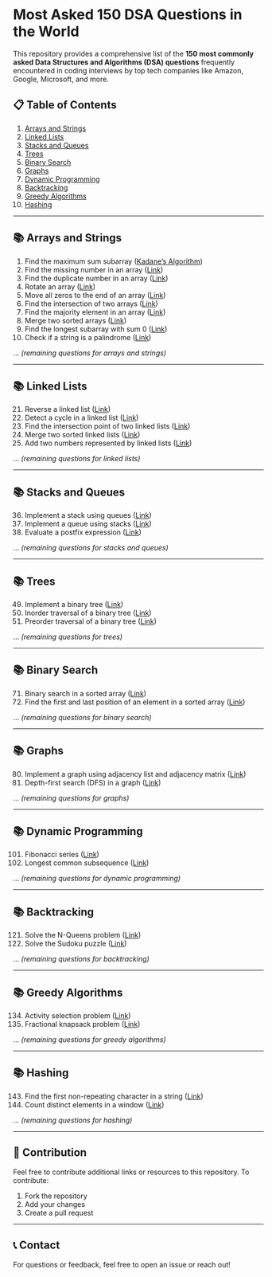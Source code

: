 # Most Asked 150 DSA Questions in the World

This repository provides a comprehensive list of the **150 most commonly asked Data Structures and Algorithms (DSA) questions** frequently encountered in coding interviews by top tech companies like Amazon, Google, Microsoft, and more.

## 📋 Table of Contents

1. [Arrays and Strings](#arrays-and-strings)
2. [Linked Lists](#linked-lists)
3. [Stacks and Queues](#stacks-and-queues)
4. [Trees](#trees)
5. [Binary Search](#binary-search)
6. [Graphs](#graphs)
7. [Dynamic Programming](#dynamic-programming)
8. [Backtracking](#backtracking)
9. [Greedy Algorithms](#greedy-algorithms)
10. [Hashing](#hashing)

---

## 📚 Arrays and Strings

1. Find the maximum sum subarray ([Kadane’s Algorithm](https://leetcode.com/problems/maximum-subarray/))
2. Find the missing number in an array ([Link](https://leetcode.com/problems/missing-number/))
3. Find the duplicate number in an array ([Link](https://leetcode.com/problems/find-the-duplicate-number/))
4. Rotate an array ([Link](https://leetcode.com/problems/rotate-array/))
5. Move all zeros to the end of an array ([Link](https://leetcode.com/problems/move-zeroes/))
6. Find the intersection of two arrays ([Link](https://leetcode.com/problems/intersection-of-two-arrays/))
7. Find the majority element in an array ([Link](https://leetcode.com/problems/majority-element/))
8. Merge two sorted arrays ([Link](https://leetcode.com/problems/merge-sorted-array/))
9. Find the longest subarray with sum 0 ([Link](https://practice.geeksforgeeks.org/problems/largest-subarray-with-0-sum/1))
10. Check if a string is a palindrome ([Link](https://leetcode.com/problems/valid-palindrome/))

... *(remaining questions for arrays and strings)*

---

## 📚 Linked Lists

21. Reverse a linked list ([Link](https://leetcode.com/problems/reverse-linked-list/))
22. Detect a cycle in a linked list ([Link](https://leetcode.com/problems/linked-list-cycle/))
23. Find the intersection point of two linked lists ([Link](https://leetcode.com/problems/intersection-of-two-linked-lists/))
24. Merge two sorted linked lists ([Link](https://leetcode.com/problems/merge-two-sorted-lists/))
25. Add two numbers represented by linked lists ([Link](https://leetcode.com/problems/add-two-numbers/))

... *(remaining questions for linked lists)*

---

## 📚 Stacks and Queues

36. Implement a stack using queues ([Link](https://leetcode.com/problems/implement-stack-using-queues/))
37. Implement a queue using stacks ([Link](https://leetcode.com/problems/implement-queue-using-stacks/))
38. Evaluate a postfix expression ([Link](https://practice.geeksforgeeks.org/problems/evaluation-of-postfix-expression1735/1))

... *(remaining questions for stacks and queues)*

---

## 📚 Trees

49. Implement a binary tree ([Link](https://practice.geeksforgeeks.org/problems/implementation-of-binary-tree/1))
50. Inorder traversal of a binary tree ([Link](https://leetcode.com/problems/binary-tree-inorder-traversal/))
51. Preorder traversal of a binary tree ([Link](https://leetcode.com/problems/binary-tree-preorder-traversal/))

... *(remaining questions for trees)*

---

## 📚 Binary Search

71. Binary search in a sorted array ([Link](https://leetcode.com/problems/binary-search/))
72. Find the first and last position of an element in a sorted array ([Link](https://leetcode.com/problems/find-first-and-last-position-of-element-in-sorted-array/))

... *(remaining questions for binary search)*

---

## 📚 Graphs

80. Implement a graph using adjacency list and adjacency matrix ([Link](https://www.geeksforgeeks.org/graph-and-its-representations/))
81. Depth-first search (DFS) in a graph ([Link](https://practice.geeksforgeeks.org/problems/depth-first-traversal-for-a-graph/1))

... *(remaining questions for graphs)*

---

## 📚 Dynamic Programming

101. Fibonacci series ([Link](https://leetcode.com/problems/fibonacci-number/))
102. Longest common subsequence ([Link](https://leetcode.com/problems/longest-common-subsequence/))

... *(remaining questions for dynamic programming)*

---

## 📚 Backtracking

121. Solve the N-Queens problem ([Link](https://leetcode.com/problems/n-queens/))
122. Solve the Sudoku puzzle ([Link](https://leetcode.com/problems/sudoku-solver/))

... *(remaining questions for backtracking)*

---

## 📚 Greedy Algorithms

134. Activity selection problem ([Link](https://practice.geeksforgeeks.org/problems/n-meetings-in-one-room-1587115620/1))
135. Fractional knapsack problem ([Link](https://practice.geeksforgeeks.org/problems/fractional-knapsack-1587115620/1))

... *(remaining questions for greedy algorithms)*

---

## 📚 Hashing

143. Find the first non-repeating character in a string ([Link](https://leetcode.com/problems/first-unique-character-in-a-string/))
144. Count distinct elements in a window ([Link](https://practice.geeksforgeeks.org/problems/count-distinct-elements-in-every-window/1))

... *(remaining questions for hashing)*

---

## 🚀 Contribution

Feel free to contribute additional links or resources to this repository. To contribute:

1. Fork the repository
2. Add your changes
3. Create a pull request

---

## 📞 Contact
For questions or feedback, feel free to open an issue or reach out!
